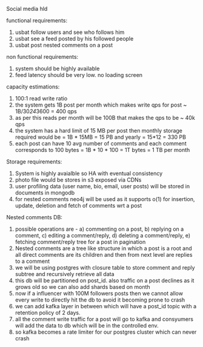 Social media hld

functional requirements: 
1) usbat follow users and see who follows him
2) usbat see a feed posted by his followed people 
3) usbat post nested comments on a post

non functional requirements:
1) system should be highly available
2) feed latency should be very low. no loading screen

capacity estimations:
1) 100:1 read write ratio
2) the system gets 1B post per month which makes write qps for post ~ 1B/30*24*3600 = 400 qps
3) as per this reads per month will be 100B that makes the qps to be ~ 40k qps
4) the system has a hard limit of 15 MB per post then monthly storage required would be = 1B * 15MB = 15 PB and yearly = 15*12 = 330 PB
5) each post can have 10 avg number of comments and each comment corresponds to 100 bytes = 1B * 10 * 100 = 1T bytes = 1 TB per month

Storage requirements:
1) System is highly avaialble so HA with eventual consistency
2) photo file would be stores in s3 exposed via CDNs
3) user profiling data (user name, bio, email, user posts) will be stored in documents in mongodb
4) for nested comments neo4j will be used as it supports o(1) for insertion, update, deletion and fetch of comments wrt a post

Nested comments DB:
1) possible operations are - 
   a) commenting on a post, 
   b) replying on a comment, 
   c) editing a comment/reply, 
   d) deleting a comment/reply, 
   e) fetching comment/reply tree for a post in pagination
2) Nested comments are a tree like structure in which a post is a root and all direct comments are its children and then from next level
are replies to a comment
3) we will be using postgres with closure table to store comment and reply subtree and recursively retrieve all data
4) this db will be partitioned on post_id. also traffic on a post declines as it grows old so we can also add shards based on month
5) now if a influencer with 100M followers posts then we cannot allow every write to directly hit the db to avoid it becoming prone to crash
6) we can add kafka layer in between which will have a post_id topic with a retention policy of 2 days.
7) all the comment write traffic for a post will go to kafka and consyumers will add the data to db which will be in the controlled env.
8) so kafka becomes a rate limiter for our postgres cluster which can never crash